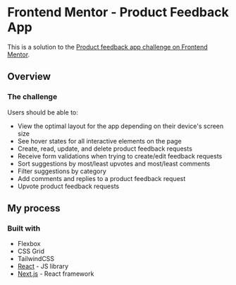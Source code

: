 # Frontend Mentor - Product Feedback App

This is a solution to the [Product feedback app challenge on Frontend Mentor](https://www.frontendmentor.io/challenges/product-feedback-app-wbvUYqjR6). 


## Overview

### The challenge

Users should be able to:

- View the optimal layout for the app depending on their device's screen size
- See hover states for all interactive elements on the page
- Create, read, update, and delete product feedback requests
- Receive form validations when trying to create/edit feedback requests
- Sort suggestions by most/least upvotes and most/least comments
- Filter suggestions by category
- Add comments and replies to a product feedback request
- Upvote product feedback requests

## My process

### Built with

- Flexbox
- CSS Grid
- TailwindCSS
- [React](https://reactjs.org/) - JS library
- [Next.js](https://nextjs.org/) - React framework



